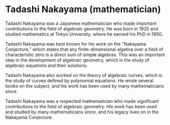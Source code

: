 # Tadashi Nakayama (mathematician)

Tadashi Nakayama was a Japanese mathematician who made important contributions to the field of algebraic geometry. He was born in 1925 and studied mathematics at Tokyo University, where he earned his PhD in 1950.

Tadashi Nakayama was best known for his work on the "Nakayama Conjecture," which states that any finite-dimensional algebra over a field of characteristic zero is a direct sum of simple algebras. This was an important step in the development of algebraic geometry, which is the study of algebraic equations and their solutions.

Tadashi Nakayama also worked on the theory of algebraic curves, which is the study of curves defined by polynomial equations. He wrote several books on the subject, and his work has been used by many mathematicians since.

Tadashi Nakayama was a respected mathematician who made significant contributions to the field of algebraic geometry. His work has been used and studied by many mathematicians since, and his legacy lives on in the Nakayama Conjecture.
